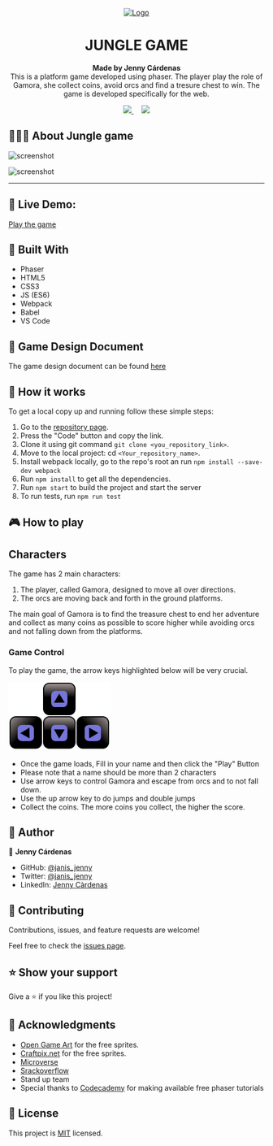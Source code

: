 
<p align="center">
  <a href="https://github.com/jcy2704/oop-ruby">
    <img src="https://res.cloudinary.com/growsurf-prod/image/upload/v1582211139/production/gnysw2objzekbagrqiax.png" alt="Logo" width="350" height="70">
  </a>
</p>

<h1 align="center">JUNGLE GAME</h1>

<p align="center">
  <strong>Made by Jenny Cárdenas</strong>
  <br>
   This is a platform game developed using phaser. The player play the role of Gamora, she collect coins, avoid orcs and find a tresure chest to win. The game is developed specifically for the web.
</p>

<p align="center">
  <a href="https://github.com/janis-jenny/Jungle-Game/issues">
    <img src="https://img.shields.io/badge/REPORT%20A%20BUG-purple?style=for-the-badge">
  </a>
   ‎ ‎ ‎ ‎
  <a href="https://github.com/janis-jenny/Jungle-Game/issues">
    <img src="https://img.shields.io/badge/Request%20a%20feature-purple?style=for-the-badge">
  </a>
</p>



## 👩🏼‍💻 About Jungle game

![screenshot](./src/assets/win-game.gif)

![screenshot](./src/assets/over-game.gif)

<hr>


## 🔴 Live Demo:

[Play the game](https://janis-jenny.github.io/Jungle-Game/)



## 🔧 Built With

- Phaser
- HTML5
- CSS3
- JS (ES6)
- Webpack
- Babel
- VS Code


## 🎨 Game Design Document

The game design document can be found [here](./GameDesignDocument.md)


## 🤖 How it works

To get a local copy up and running follow these simple steps:

1. Go to the [repository page](https://github.com/janis-jenny/Jungle-Game).
2. Press the "Code" button and copy the link.
3. Clone it using git command `git clone <you_repository_link>`.
4. Move to the local project: cd `<Your_repository_name>`.
5. Install webpack locally, go to the repo's root an run `npm install --save-dev webpack`
6. Run `npm install` to get all the dependencies.
7. Run `npm start` to build the project and start the server
8. To run tests, run `npm run test`


## 🎮 How to play

## Characters

The game has 2 main characters:

1. The player, called Gamora, designed to move all over directions.
2. The orcs are moving back and forth in the ground platforms.

The main goal of Gamora is to find the treasure chest to end her adventure and collect as many coins as possible to score higher while avoiding orcs and not falling down from the platforms.

### Game Control

To play the game, the arrow keys highlighted below will be very crucial.

![Arrow Keys](./src/assets/arrow_keys.svg)


- Once the game loads, Fill in your name and then click the "Play" Button
- Please note that a name should be more than 2 characters
- Use arrow keys to control Gamora and escape from orcs and to not fall down.
- Use the up arrow key to do jumps and double jumps
- Collect the coins. The more coins you collect, the higher the score.


## 👥 Author

👤 **Jenny Cárdenas**

- GitHub: [@janis_jenny](https://github.com/janis-jenny)
- Twitter: [@janis_jenny](https://twitter.com/janis_jenny)
- LinkedIn: [Jenny Càrdenas](https://www.linkedin.com/in/paolajenny)



## 🤝 Contributing

Contributions, issues, and feature requests are welcome!

Feel free to check the [issues page](https://github.com/janis-jenny/Jungle-Game/issues).



## ⭐ Show your support

Give a ⭐️ if you like this project!



## 📌 Acknowledgments

- [Open Game Art](https://opengameart.org/) for the free sprites.
- [Craftpix.net](https://craftpix.net/) for the free sprites.
- [Microverse](https://www.microverse.org/)
- [Srackoverflow](https://stackoverflow.com/)
- Stand up team
- Special thanks to [Codecademy](https://codecademy.com/) for making available free phaser tutorials 


## 📝 License

This project is [MIT](https://opensource.org/licenses/MIT) licensed.